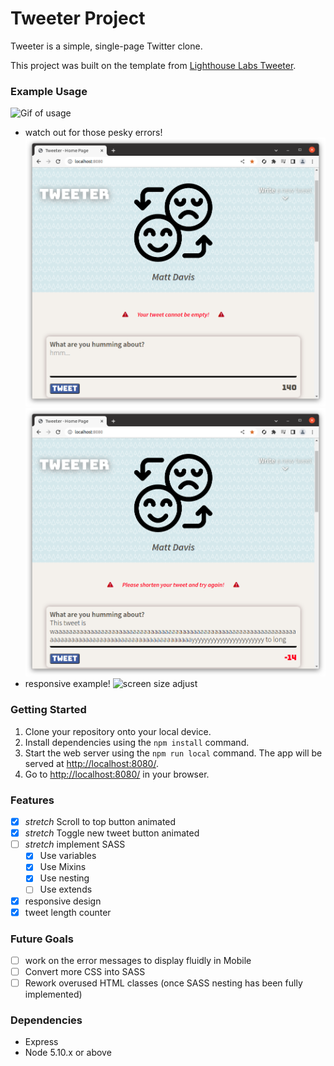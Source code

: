 # Tweeter Project

Tweeter is a simple, single-page Twitter clone.

This project was built on the template from [Lighthouse Labs Tweeter](https://github.com/lighthouse-labs/tweeter).



### Example Usage

![Gif of usage](https://github.com/TeddyGavi/tweeter/blob/master/public/readme-imgs/tweeter.gif)
- watch out for those pesky errors!
![Errors](https://github.com/TeddyGavi/tweeter/blob/master/public/readme-imgs/error.png)
![Errors](https://github.com/TeddyGavi/tweeter/blob/master/public/readme-imgs/error1.png)
- responsive example!
![screen size adjust](https://github.com/TeddyGavi/tweeter/blob/master/public/readme-imgs/tweeter-responsive.gif)

### Getting Started

1. Clone your repository onto your local device.
2. Install dependencies using the `npm install` command.
3. Start the web server using the `npm run local` command. The app will be served at <http://localhost:8080/>.
4. Go to <http://localhost:8080/> in your browser.

### Features
- [x] *stretch* Scroll to top button animated
- [x] *stretch* Toggle new tweet button animated
- [ ] *stretch* implement SASS
  - [x] Use variables
  - [x] Use Mixins
  - [x] Use nesting
  - [ ] Use extends 
- [x] responsive design
- [x] tweet length counter

### Future Goals
- [ ] work on the error messages to display fluidly in Mobile
- [ ] Convert more CSS into SASS
- [ ] Rework overused HTML classes (once SASS nesting has been fully implemented)

### Dependencies

- Express
- Node 5.10.x or above

